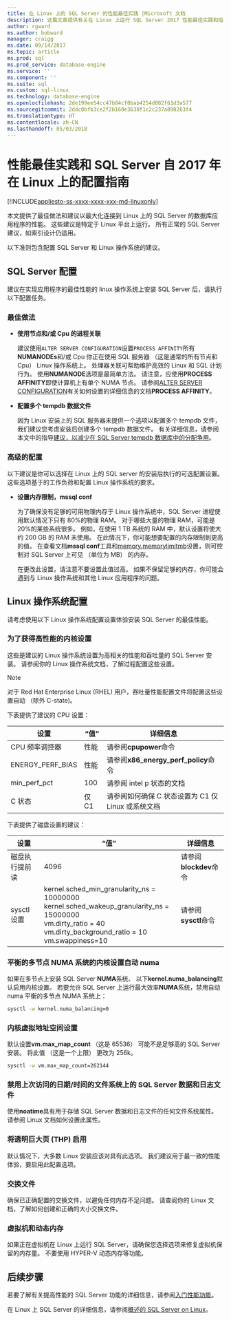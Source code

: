```yaml
---
title: 在 Linux 上的 SQL Server 的性能最佳实践 |Microsoft 文档
description: 这篇文章提供有关在 Linux 上运行 SQL Server 2017 性能最佳实践和指南。
author: rgward
ms.author: bobward
manager: craigg
ms.date: 09/14/2017
ms.topic: article
ms.prod: sql
ms.prod_service: database-engine
ms.service: ''
ms.component: ''
ms.suite: sql
ms.custom: sql-linux
ms.technology: database-engine
ms.openlocfilehash: 2de199ee54cc47b84cf0bab4254d082f61d3a577
ms.sourcegitcommit: 2ddc0bfb3ce2f2b160e3638f1c2c237a898263f4
ms.translationtype: HT
ms.contentlocale: zh-CN
ms.lasthandoff: 05/03/2018
---
```

# <a name="performance-best-practices-and-configuration-guidelines-for-sql-server-2017-on-linux"></a>性能最佳实践和 SQL Server 自 2017 年在 Linux 上的配置指南

[!INCLUDE[appliesto-ss-xxxx-xxxx-xxx-md-linuxonly](../includes/appliesto-ss-xxxx-xxxx-xxx-md-linuxonly.md)]

本文提供了最佳做法和建议以最大化连接到 Linux 上的 SQL Server 的数据库应用程序的性能。 这些建议是特定于 Linux 平台上运行。 所有正常的 SQL Server 建议，如索引设计仍适用。

以下准则包含配置 SQL Server 和 Linux 操作系统的建议。

## <a name="sql-server-configuration"></a>SQL Server 配置

建议在实现应用程序的最佳性能的 linux 操作系统上安装 SQL Server 后，请执行以下配置任务。

### <a name="best-practices"></a>最佳做法

- **使用节点和/或 Cpu 的进程关联**

   建议使用`ALTER SERVER CONFIGURATION`设置`PROCESS AFFINITY`所有**NUMANODEs**和/或 Cpu 你正在使用 SQL 服务器 （这是通常的所有节点和 Cpu） Linux 操作系统上。 处理器关联可帮助维护高效的 Linux 和 SQL 计划行为。 使用**NUMANODE**选项是最简单方法。 请注意，应使用**PROCESS AFFINITY**即使计算机上有单个 NUMA 节点。  请参阅[ALTER SERVER CONFIGURATION](../t-sql/statements/alter-server-configuration-transact-sql.md)有关如何设置的详细信息的文档**PROCESS AFFINITY**。

- **配置多个 tempdb 数据文件**

   因为 Linux 安装上的 SQL 服务器未提供一个选项以配置多个 tempdb 文件，我们建议您考虑安装后创建多个 tempdb 数据文件。 有关详细信息，请参阅本文中的指导[建议，以减少在 SQL Server tempdb 数据库中的分配争用](https://support.microsoft.com/en-us/help/2154845/recommendations-to-reduce-allocation-contention-in-sql-server-tempdb-d)。

### <a name="advanced-configuration"></a>高级的配置

以下建议是你可以选择在 Linux 上的 SQL server 的安装后执行的可选配置设置。 这些选项基于的工作负荷和配置 Linux 操作系统的要求。

- **设置内存限制，mssql conf**

   为了确保没有足够的可用物理内存于 Linux 操作系统中，SQL Server 进程使用默认情况下只有 80%的物理 RAM。 对于哪些大量的物理 RAM，可能是 20%的某些系统很多。 例如，在使用 1 TB 系统的 RAM 中，默认设置将使大约 200 GB 的 RAM 未使用。 在此情况下，你可能想要配置的内存限制到更高的值。 在查看文档**mssql conf**工具和[memory.memorylimitmb](sql-server-linux-configure-mssql-conf.md#memorylimit)设置，则可控制对 SQL Server 上可见 （单位为 MB） 的内存。

   在更改此设置，请注意不要设置此值过高。 如果不保留足够的内存，你可能会遇到与 Linux 操作系统和其他 Linux 应用程序的问题。

## <a name="linux-os-configuration"></a>Linux 操作系统配置

请考虑使用以下 Linux 操作系统配置设置体验安装 SQL Server 的最佳性能。

### <a name="kernel-settings-for-high-performance"></a>为了获得高性能的内核设置
这些是建议的 Linux 操作系统设置为高相关的性能和吞吐量的 SQL Server 安装。 请参阅你的 Linux 操作系统文档，了解过程配置这些设置。



> [!Note]
> 对于 Red Hat Enterprise Linux (RHEL) 用户，吞吐量性能配置文件将配置这些设置自动 （除外 C-state)。

下表提供了建议的 CPU 设置：

| 设置 | “值” | 详细信息 |
|---|---|---|
| CPU 频率调控器 | 性能 | 请参阅**cpupower**命令 |
| ENERGY_PERF_BIAS | 性能 | 请参阅**x86_energy_perf_policy**命令 |
| min_perf_pct | 100 | 请参阅 intel p 状态的文档 |
| C 状态 | 仅 C1 | 请参阅如何确保 C 状态设置为 C1 仅 Linux 或系统文档 |

下表提供了磁盘设置的建议：

| 设置 | “值” | 详细信息 |
|---|---|---|
| 磁盘执行提前读 | 4096 | 请参阅**blockdev**命令 |
| sysctl 设置 | kernel.sched_min_granularity_ns = 10000000<br/>kernel.sched_wakeup_granularity_ns = 15000000<br/>vm.dirty_ratio = 40<br/>vm.dirty_background_ratio = 10<br/>vm.swappiness=10 | 请参阅**sysctl**命令 |

### <a name="kernel-setting-auto-numa-balancing-for-multi-node-numa-systems"></a>平衡的多节点 NUMA 系统的内核设置自动 numa

如果在多节点上安装 SQL Server **NUMA**系统、 以下**kernel.numa_balancing**默认启用内核设置。 若要允许 SQL Server 上运行最大效率**NUMA**系统，禁用自动 numa 平衡的多节点 NUMA 系统上：

```bash
sysctl -w kernel.numa_balancing=0
```

### <a name="kernel-settings-for-virtual-address-space"></a>内核虚拟地址空间设置

默认设置**vm.max_map_count** （这是 65536） 可能不是足够高的 SQL Server 安装。 将此值 （这是一个上限） 更改为 256k。

```bash
sysctl -w vm.max_map_count=262144
```

### <a name="disable-last-accessed-datetime-on-file-systems-for-sql-server-data-and-log-files"></a>禁用上次访问的日期/时间的文件系统上的 SQL Server 数据和日志文件

使用**noatime**具有用于存储 SQL Server 数据和日志文件的任何文件系统属性。 请参阅 Linux 文档如何设置此属性。

### <a name="leave-transparent-huge-pages-thp-enabled"></a>将透明巨大页 (THP) 启用

默认情况下，大多数 Linux 安装应该对具有此选项。 我们建议用于最一致的性能体验，要启用此配置选项。

### <a name="swapfile"></a>交换文件

确保已正确配置的交换文件，以避免任何内存不足问题。 请查阅你的 Linux 文档，了解如何创建和正确的大小交换文件。

### <a name="virtual-machines-and-dynamic-memory"></a>虚拟机和动态内存

如果正在虚拟机在 Linux 上运行 SQL Server，请确保您选择选项来修复虚拟机保留的内存量。 不要使用 HYPER-V 动态内存等功能。

## <a name="next-steps"></a>后续步骤

若要了解有关提高性能的 SQL Server 功能的详细信息，请参阅[入门性能功能](sql-server-linux-performance-get-started.md)。

在 Linux 上 SQL Server 的详细信息，请参阅[概述的 SQL Server on Linux](sql-server-linux-overview.md)。
